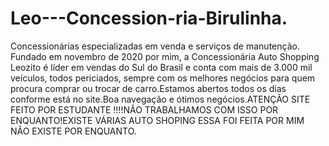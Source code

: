 # Leo---Concession-ria-Birulinha.
Concessionárias especializadas em venda e serviços de manutenção. Fundado em novembro de 2020 por mim, a Concessionária Auto Shopping Leozito é líder em vendas do Sul do Brasil e conta com mais de 3.000 mil veículos, todos periciados, sempre com os melhores negócios para quem procura comprar ou trocar de carro.Estamos abertos todos os dias conforme está no site.Boa navegação e ótimos negócios.ATENÇÃO SITE FEITO POR ESTUDANTE !!!!NÃO TRABALHAMOS COM ISSO POR ENQUANTO!EXISTE VÁRIAS AUTO SHOPING ESSA FOI FEITA POR MIM NÃO EXISTE POR ENQUANTO.
